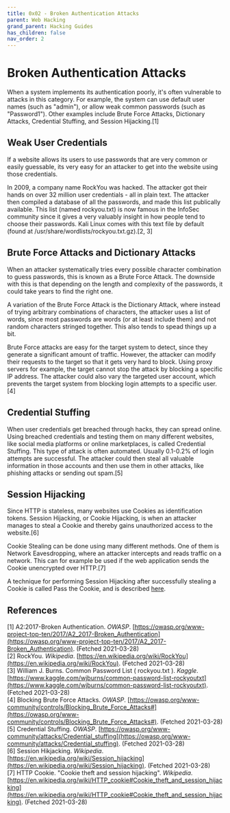 ```yaml
---
title: 0x02 - Broken Authentication Attacks
parent: Web Hacking
grand_parent: Hacking Guides
has_children: false
nav_order: 2
---
```


# Broken Authentication Attacks

When a system implements its authentication poorly, it's often vulnerable to attacks in this category. For example, the system can use default user names (such as "admin"), or allow weak common passwords (such as "Password1"). Other examples include Brute Force Attacks, Dictionary Attacks, Credential Stuffing, and Session Hijacking.[1]

## Weak User Credentials
If a website allows its users to use passwords that are very common or easily guessable, its very easy for an attacker to get into the website using those credentials.

In 2009, a company name RockYou was hacked. The attacker got their hands on over 32 million user credentials - all in plain text. The attacker then compiled a database of all the passwords, and made this list publically available. This list (named rockyou.txt) is now famous in the InfoSec community since it gives a very valuably insight in how people tend to choose their passwords. Kali Linux comes with this text file by default (found at /usr/share/wordlists/rockyou.txt.gz).[2, 3]

## Brute Force Attacks and Dictionary Attacks
When an attacker systematically tries every possible character combination to guess passwords, this is known as a Brute Force Attack. The downside with this is that depending on the length and complexity of the passwords, it could take years to find the right one.

A variation of the Brute Force Attack is the Dictionary Attack, where instead of trying arbitrary combinations of characters, the attacker uses a list of words, since most passwords are words (or at least include them) and not random characters stringed together. This also tends to spead things up a bit.

Brute Force attacks are easy for the target system to detect, since they generate a significant amount of traffic. However, the attacker can modify their requests to the target so that it gets very hard to block. Using proxy servers for example, the target cannot stop the attack by blocking a specific IP address. The attacker could also vary the targeted user account, which prevents the target system from blocking login attempts to a specific user.[4]

## Credential Stuffing
When user credentials get breached through hacks, they can spread online. Using breached credentials and testing them on many different websites, like social media platforms or online marketplaces, is called Credential Stuffing. This type of attack is often automated. Usually 0.1-0.2% of login attempts are successful. The attacker could then steal all valuable information in those accounts and then use them in other attacks, like phishing attacks or sending out spam.[5]

## Session Hijacking
Since HTTP is stateless, many websites use Cookies as identification tokens. Session Hijacking, or Cookie Hijacking, is when an attacker manages to steal a Cookie and thereby gains unauthorized access to the website.[6]

Cookie Stealing can be done using many different methods. One of them is Network Eavesdropping, where an attacker intercepts and reads traffic on a network. This can for example be used if the web application sends the Cookie unencrypted over HTTP.[7]

A technique for performing Session Hijacking after successfully stealing a Cookie is called Pass the Cookie, and is described [here](https://embracethered.com/blog/posts/passthecookie/).


## References
[1] A2:2017-Broken Authentication. *OWASP*. [https://owasp.org/www-project-top-ten/2017/A2_2017-Broken_Authentication](https://owasp.org/www-project-top-ten/2017/A2_2017-Broken_Authentication). (Fetched 2021-03-28)<br>
[2] RockYou. *Wikipedia*. [https://en.wikipedia.org/wiki/RockYou](https://en.wikipedia.org/wiki/RockYou). (Fetched 2021-03-28)<br>
[3] William J. Burns. Common Password List ( rockyou.txt ). *Kaggle*. [https://www.kaggle.com/wjburns/common-password-list-rockyoutxt](https://www.kaggle.com/wjburns/common-password-list-rockyoutxt). (Fetched 2021-03-28)<br>
[4] Blocking Brute Force Attacks. *OWASP*. [https://owasp.org/www-community/controls/Blocking_Brute_Force_Attacks#](https://owasp.org/www-community/controls/Blocking_Brute_Force_Attacks#). (Fetched 2021-03-28)<br>
[5] Credential Stuffing. *OWASP*. [https://owasp.org/www-community/attacks/Credential_stuffing](https://owasp.org/www-community/attacks/Credential_stuffing). (Fetched 2021-03-28)<br>
[6] Session Hikjacking. *Wikipedia*. [https://en.wikipedia.org/wiki/Session_hijacking](https://en.wikipedia.org/wiki/Session_hijacking). (Fetched 2021-03-28)<br>
[7] HTTP Cookie. "Cookie theft and session hijacking". *Wikipedia*. [https://en.wikipedia.org/wiki/HTTP_cookie#Cookie_theft_and_session_hijacking](https://en.wikipedia.org/wiki/HTTP_cookie#Cookie_theft_and_session_hijacking). (Fetched 2021-03-28)<br>
